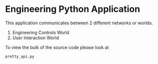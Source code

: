 # Engineering Python Application

This application communicates between 2 different networks or worlds.

1) Engineering Controls World
2) User Interaction World

To view the bulk of the source code please look at
```
pretty_api.py
```
